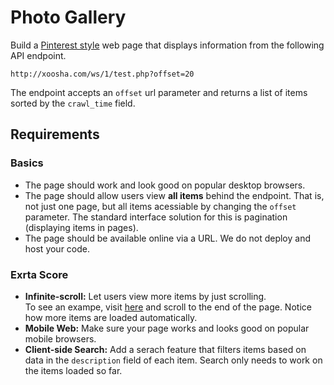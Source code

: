 # Photo Gallery

Build a [Pinterest style](https://www.pinterest.com/cabiclothing/handbags/)
web page that displays information from the following API endpoint.

    http://xoosha.com/ws/1/test.php?offset=20

The endpoint accepts an `offset` url parameter and  returns a list of items
sorted by the `crawl_time` field.

## Requirements

### Basics

- The page should work and look good on popular desktop browsers.
- The page should allow users view **all items** behind the endpoint. That is, not just one page, but all items acessiable by changing the `offset` parameter. The standard interface solution for this is pagination (displaying items in pages).
- The page should be available online via a URL. We do not deploy and host your
    code.

### Exrta Score

- **Infinite-scroll:** Let users view more items by just scrolling. <br />
To see an exampe, visit [here](https://www.pinterest.com/cabiclothing/handbags/) and scroll to the end of the page. Notice how more items are loaded automatically.
- **Mobile Web:** Make sure your page works and looks good on popular mobile browsers.
- **Client-side Search:** Add a serach feature that filters items based on data in the `description` field of each item. Search only needs to work on the items loaded so far.
